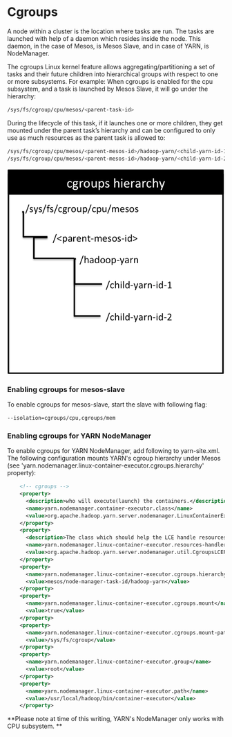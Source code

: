 # Cgroups

A node within a cluster is the location where tasks are run. The tasks are launched with help of a daemon which resides inside the node. This daemon, in the case of Mesos, is Mesos Slave, and in case of YARN, is NodeManager.

The cgroups Linux kernel feature allows aggregating/partitioning a set of tasks and their future children into hierarchical groups with respect to one or more subsystems. For example: When cgroups is enabled for the cpu subsystem, and a task is launched by Mesos Slave, it will go under the hierarchy:
```bash
/sys/fs/cgroup/cpu/mesos/<parent-task-id>
```

During the lifecycle of this task, if it launches one or more children, they get mounted under the parent task’s hierarchy and can be configured to only use as much resources as the parent task is allowed to:
```bash
/sys/fs/cgroup/cpu/mesos/<parent-mesos-id>/hadoop-yarn/<child-yarn-id-1>
/sys/fs/cgroup/cpu/mesos/<parent-mesos-id>/hadoop-yarn/<child-yarn-id-2>
```

![cgroups hierarchy](docs/images/cgroups.png)

### Enabling cgroups for mesos-slave

To enable cgroups for mesos-slave, start the slave with following flag:
```bash
--isolation=cgroups/cpu,cgroups/mem
```

### Enabling cgroups for YARN NodeManager

To enable cgroups for YARN NodeManager, add following to yarn-site.xml. The following configuration mounts YARN's cgroup hierarchy under Mesos (see 'yarn.nodemanager.linux-container-executor.cgroups.hierarchy' property):

```xml
    <!-- cgroups -->
    <property>
      <description>who will execute(launch) the containers.</description>
      <name>yarn.nodemanager.container-executor.class</name>
      <value>org.apache.hadoop.yarn.server.nodemanager.LinuxContainerExecutor</value>
    </property>
    <property>
      <description>The class which should help the LCE handle resources.</description>
      <name>yarn.nodemanager.linux-container-executor.resources-handler.class</name>
      <value>org.apache.hadoop.yarn.server.nodemanager.util.CgroupsLCEResourcesHandler</value>
    </property>
    <property>
      <name>yarn.nodemanager.linux-container-executor.cgroups.hierarchy</name>
      <value>mesos/node-manager-task-id/hadoop-yarn</value>
    </property>
    <property>
      <name>yarn.nodemanager.linux-container-executor.cgroups.mount</name>
      <value>true</value>
    </property>
    <property>
      <name>yarn.nodemanager.linux-container-executor.cgroups.mount-path</name>
      <value>/sys/fs/cgroup</value>
    </property>
    <property>
      <name>yarn.nodemanager.linux-container-executor.group</name>
      <value>root</value>
    </property>
    <property>
      <name>yarn.nodemanager.linux-container-executor.path</name>
      <value>/usr/local/hadoop/bin/container-executor</value>
    </property>
```

**Please note at time of this writing, YARN's NodeManager only works with CPU subsystem. **
